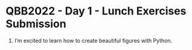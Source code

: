  # QBB2022 - Day 1 - Lunch Exercises Submission

 1. I’m excited to learn how to create beautiful figures with Python.